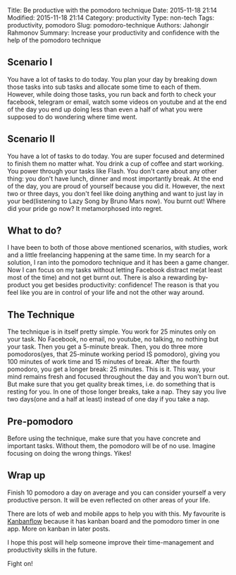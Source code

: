 Title: Be productive with the pomodoro technique
Date: 2015-11-18 21:14
Modified: 2015-11-18 21:14
Category: productivity
Type: non-tech
Tags: productivity, pomodoro
Slug: pomodoro-technique
Authors: Jahongir Rahmonov
Summary: Increase your productivity and confidence with the help of the pomodoro technique

Scenario I
----------

You have a lot of tasks to do today. You plan your day by breaking down those tasks into sub tasks and
allocate some time to each of them. However, while doing those tasks, you run back and forth to check 
your facebook, telegram or email, watch some videos on youtube and at the end of the day you end up 
doing less than even a half of what you were supposed to do wondering where time went.

Scenario II
-----------

You have a lot of tasks to do today. You are super focused and determined to finish them no matter what.
You drink a cup of coffee and start working. You power through your tasks like Flash. You don't care 
about any other thing: you don't have lunch, dinner and most importantly break. At the end of the day,
you are proud of yourself because you did it. However, the next two or three days, you don't feel like
doing anything and want to just lay in your bed(listening to Lazy Song by Bruno Mars now). You burnt out!
Where did your pride go now? It metamorphosed into regret.
 
What to do?
-----------

I have been to both of those above mentioned scenarios, with studies, work and a little freelancing 
happening at the same time. In my search for a solution, I ran into the pomodoro technique and it has
been a game changer. Now I can focus on my tasks without letting Facebook distract me(at least 
most of the time) and not get burnt out. There is also a rewarding by-product you get besides productivity:
confidence! The reason is that you feel like you are in control of your life and not the other way around.

The Technique
-------------

The technique is in itself pretty simple. You work for 25 minutes only on your task. No Facebook, no email,
no youtube, no talking, no nothing but your task. Then you get a 5-minute break. Then, you do three more
pomodoros(yes, that 25-minute working period IS pomodoro), giving you 100 minutes of work time and 15 minutes
of break. After the fourth pomodoro, you get a longer break: 25 minutes. This is it. This way, your mind 
remains fresh and focused throughout the day and you won't burn out. But make sure that you get quality
break times, i.e. do something that is resting for you. In one of those longer breaks, take a nap. They
say you live two days(one and a half at least) instead of one day if you take a nap.

Pre-pomodoro
-------------

Before using the technique, make sure that you have concrete and important tasks. Without them, the pomodoro
will be of no use. Imagine focusing on doing the wrong things. Yikes! 

Wrap up
-------

Finish 10 pomodoro a day on average and you can consider yourself a very productive person. It will be even
reflected on other areas of your life. 

There are lots of web and mobile apps to help you with this. My favourite is [Kanbanflow](kanbanflow.com) because it has kanban 
board and the pomodoro timer in one app. More on kanban in later posts.

I hope this post will help someone improve their time-management and productivity skills in the future.

Fight on!


   
